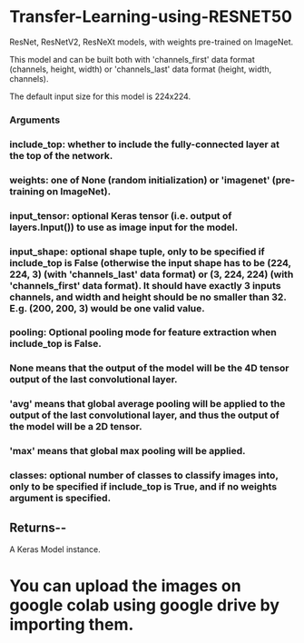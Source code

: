 # Transfer-Learning-using-RESNET50

ResNet, ResNetV2, ResNeXt models, with weights pre-trained on ImageNet.

This model and can be built both with 'channels_first' data format (channels, height, width) or 'channels_last' data format (height, width, channels).

The default input size for this model is 224x224.

### Arguments

### include_top: whether to include the fully-connected layer at the top of the network.
### weights: one of None (random initialization) or 'imagenet' (pre-training on ImageNet).
### input_tensor: optional Keras tensor (i.e. output of layers.Input()) to use as image input for the model.
### input_shape: optional shape tuple, only to be specified if include_top is False (otherwise the input shape has to be (224, 224, 3) (with 'channels_last' data format) or (3, 224, 224) (with 'channels_first' data format). It should have exactly 3 inputs channels, and width and height should be no smaller than 32. E.g. (200, 200, 3) would be one valid value.
### pooling: Optional pooling mode for feature extraction when include_top is False.
### None means that the output of the model will be the 4D tensor output of the last convolutional layer.
### 'avg' means that global average pooling will be applied to the output of the last convolutional layer, and thus the output of the model will be a 2D tensor.
### 'max' means that global max pooling will be applied.
### classes: optional number of classes to classify images into, only to be specified if include_top is True, and if no weights argument is specified.
## Returns--

A Keras Model instance.

# You can upload the images on google colab using google drive by importing them.
